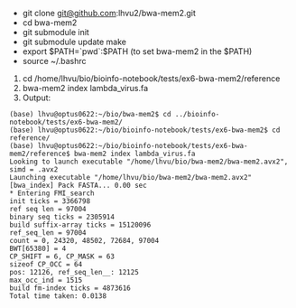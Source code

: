 - git clone git@github.com:lhvu2/bwa-mem2.git
- cd bwa-mem2
- git submodule init
- git submodule update
make
- export $PATH=`pwd`:$PATH (to set bwa-mem2 in the $PATH)
- source ~/.bashrc


1. cd /home/lhvu/bio/bioinfo-notebook/tests/ex6-bwa-mem2/reference
2. bwa-mem2 index lambda_virus.fa
4. Output:

```
(base) lhvu@optus0622:~/bio/bwa-mem2$ cd ../bioinfo-notebook/tests/ex6-bwa-mem2/
(base) lhvu@optus0622:~/bio/bioinfo-notebook/tests/ex6-bwa-mem2$ cd reference/
(base) lhvu@optus0622:~/bio/bioinfo-notebook/tests/ex6-bwa-mem2/reference$ bwa-mem2 index lambda_virus.fa
Looking to launch executable "/home/lhvu/bio/bwa-mem2/bwa-mem2.avx2", simd = .avx2
Launching executable "/home/lhvu/bio/bwa-mem2/bwa-mem2.avx2"
[bwa_index] Pack FASTA... 0.00 sec
* Entering FMI_search
init ticks = 3366798
ref seq len = 97004
binary seq ticks = 2305914
build suffix-array ticks = 15120096
ref_seq_len = 97004
count = 0, 24320, 48502, 72684, 97004
BWT[65380] = 4
CP_SHIFT = 6, CP_MASK = 63
sizeof CP_OCC = 64
pos: 12126, ref_seq_len__: 12125
max_occ_ind = 1515
build fm-index ticks = 4873616
Total time taken: 0.0138
```
